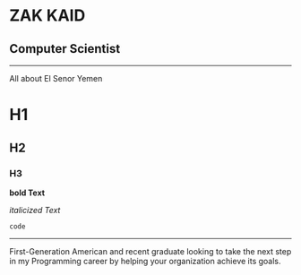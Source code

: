 # ZAK KAID
## Computer Scientist
---

All about El Senor Yemen

# H1
## H2
### H3

**bold Text**

*italicized Text*

`code`

---


First-Generation American and recent graduate looking to take the next step in my Programming career by helping your organization achieve its goals.

